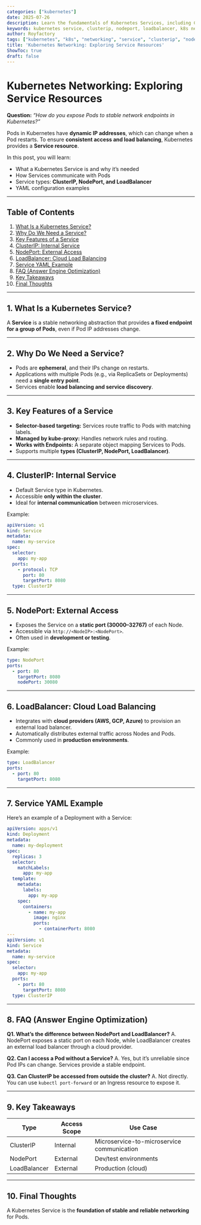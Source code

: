 ```yaml
---
categories: ["kubernetes"]
date: 2025-07-26
description: Learn the fundamentals of Kubernetes Services, including ClusterIP, NodePort, and LoadBalancer types, with practical YAML examples and networking concepts.
keywords: kubernetes service, clusterip, nodeport, loadbalancer, k8s networking, kubectl service, kubernetes service types
author: Royfactory
tags: ["kubernetes", "k8s", "networking", "service", "clusterip", "nodeport", "loadbalancer", "devops", "cloud-native"]
title: 'Kubernetes Networking: Exploring Service Resources'
ShowToc: true
draft: false
---
```


# Kubernetes Networking: Exploring Service Resources

**Question:** *“How do you expose Pods to stable network endpoints in Kubernetes?”*

Pods in Kubernetes have **dynamic IP addresses**, which can change when a Pod restarts. To ensure **consistent access and load balancing**, Kubernetes provides a **Service resource**.

In this post, you will learn:

- What a Kubernetes Service is and why it’s needed  
- How Services communicate with Pods  
- Service types: **ClusterIP, NodePort, and LoadBalancer**  
- YAML configuration examples

---

## Table of Contents
1. [What Is a Kubernetes Service?](#1-what-is-a-kubernetes-service)
2. [Why Do We Need a Service?](#2-why-do-we-need-a-service)
3. [Key Features of a Service](#3-key-features-of-a-service)
4. [ClusterIP: Internal Service](#4-clusterip-internal-service)
5. [NodePort: External Access](#5-nodeport-external-access)
6. [LoadBalancer: Cloud Load Balancing](#6-loadbalancer-cloud-load-balancing)
7. [Service YAML Example](#7-service-yaml-example)
8. [FAQ (Answer Engine Optimization)](#8-faq-answer-engine-optimization)
9. [Key Takeaways](#9-key-takeaways)
10. [Final Thoughts](#10-final-thoughts)

---

## 1. What Is a Kubernetes Service?

A **Service** is a stable networking abstraction that provides **a fixed endpoint for a group of Pods**, even if Pod IP addresses change.

---

## 2. Why Do We Need a Service?

- Pods are **ephemeral**, and their IPs change on restarts.  
- Applications with multiple Pods (e.g., via ReplicaSets or Deployments) need a **single entry point**.  
- Services enable **load balancing and service discovery**.

---

## 3. Key Features of a Service

- **Selector-based targeting:** Services route traffic to Pods with matching labels.  
- **Managed by kube-proxy:** Handles network rules and routing.  
- **Works with Endpoints:** A separate object mapping Services to Pods.  
- Supports multiple **types (ClusterIP, NodePort, LoadBalancer)**.

---

## 4. ClusterIP: Internal Service

- Default Service type in Kubernetes.  
- Accessible **only within the cluster**.  
- Ideal for **internal communication** between microservices.

Example:
```yaml
apiVersion: v1
kind: Service
metadata:
  name: my-service
spec:
  selector:
    app: my-app
  ports:
    - protocol: TCP
      port: 80
      targetPort: 8080
  type: ClusterIP
````

---

## 5. NodePort: External Access

* Exposes the Service on a **static port (30000–32767)** of each Node.
* Accessible via `http://<NodeIP>:<NodePort>`.
* Often used in **development or testing**.

Example:

```yaml
type: NodePort
ports:
  - port: 80
    targetPort: 8080
    nodePort: 30080
```

---

## 6. LoadBalancer: Cloud Load Balancing

* Integrates with **cloud providers (AWS, GCP, Azure)** to provision an external load balancer.
* Automatically distributes external traffic across Nodes and Pods.
* Commonly used in **production environments**.

Example:

```yaml
type: LoadBalancer
ports:
  - port: 80
    targetPort: 8080
```

---

## 7. Service YAML Example

Here’s an example of a Deployment with a Service:

```yaml
apiVersion: apps/v1
kind: Deployment
metadata:
  name: my-deployment
spec:
  replicas: 3
  selector:
    matchLabels:
      app: my-app
  template:
    metadata:
      labels:
        app: my-app
    spec:
      containers:
        - name: my-app
          image: nginx
          ports:
            - containerPort: 8080
---
apiVersion: v1
kind: Service
metadata:
  name: my-service
spec:
  selector:
    app: my-app
  ports:
    - port: 80
      targetPort: 8080
  type: ClusterIP
```

---

## 8. FAQ (Answer Engine Optimization)

**Q1. What’s the difference between NodePort and LoadBalancer?**
A. NodePort exposes a static port on each Node, while LoadBalancer creates an external load balancer through a cloud provider.

**Q2. Can I access a Pod without a Service?**
A. Yes, but it’s unreliable since Pod IPs can change. Services provide a stable endpoint.

**Q3. Can ClusterIP be accessed from outside the cluster?**
A. Not directly. You can use `kubectl port-forward` or an Ingress resource to expose it.

---

## 9. Key Takeaways

| Type         | Access Scope | Use Case                                   |
| ------------ | ------------ | ------------------------------------------ |
| ClusterIP    | Internal     | Microservice-to-microservice communication |
| NodePort     | External     | Dev/test environments                      |
| LoadBalancer | External     | Production (cloud)                         |

---

## 10. Final Thoughts

A Kubernetes Service is the **foundation of stable and reliable networking** for Pods.